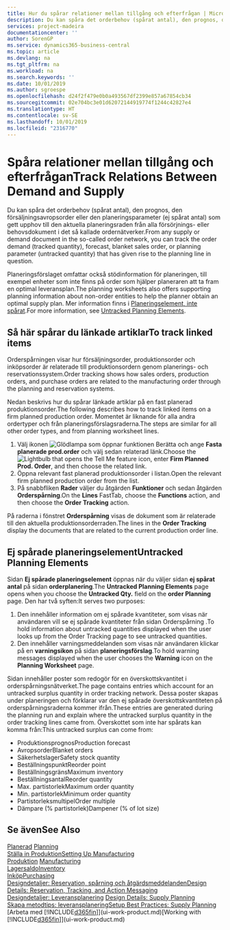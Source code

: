 ```yaml
---
title: Hur du spårar relationer mellan tillgång och efterfrågan | Microsoft Docs
description: Du kan spåra det orderbehov (spårat antal), den prognos, den försäljningsavropsorder eller den planeringsparameter (ej spårat antal) som gett upphov till den aktuella planeringsraden från alla försörjnings- eller behovsdokument i det så kallade ordernätverker.
services: project-madeira
documentationcenter: ''
author: SorenGP
ms.service: dynamics365-business-central
ms.topic: article
ms.devlang: na
ms.tgt_pltfrm: na
ms.workload: na
ms.search.keywords: ''
ms.date: 10/01/2019
ms.author: sgroespe
ms.openlocfilehash: d24f2f479e0b0a493567df2399e857a67854cb34
ms.sourcegitcommit: 02e704bc3e01d62072144919774f1244c42827e4
ms.translationtype: HT
ms.contentlocale: sv-SE
ms.lasthandoff: 10/01/2019
ms.locfileid: "2316770"
---
```

# <a name="track-relations-between-demand-and-supply"></a><span data-ttu-id="75f81-103">Spåra relationer mellan tillgång och efterfrågan</span><span class="sxs-lookup"><span data-stu-id="75f81-103">Track Relations Between Demand and Supply</span></span>
<span data-ttu-id="75f81-104">Du kan spåra det orderbehov (spårat antal), den prognos, den försäljningsavropsorder eller den planeringsparameter (ej spårat antal) som gett upphov till den aktuella planeringsraden från alla försörjnings- eller behovsdokument i det så kallade ordernätverker.</span><span class="sxs-lookup"><span data-stu-id="75f81-104">From any supply or demand document in the so-called order network, you can track the order demand (tracked quantity), forecast, blanket sales order, or planning parameter (untracked quantity) that has given rise to the planning line in question.</span></span>

<span data-ttu-id="75f81-105">Planeringsförslaget omfattar också stödinformation för planeringen, till exempel enheter som inte finns på order som hjälper planeraren att ta fram en optimal leveransplan.</span><span class="sxs-lookup"><span data-stu-id="75f81-105">The planning worksheets also offers supporting planning information about non-order entities to help the planner obtain an optimal supply plan.</span></span> <span data-ttu-id="75f81-106">Mer information finns i [Planeringselement, inte spårat](production-how-track-demand-supply.md#untracked-planning-elements).</span><span class="sxs-lookup"><span data-stu-id="75f81-106">For more information, see [Untracked Planning Elements](production-how-track-demand-supply.md#untracked-planning-elements).</span></span>

## <a name="to-track-linked-items"></a><span data-ttu-id="75f81-107">Så här spårar du länkade artiklar</span><span class="sxs-lookup"><span data-stu-id="75f81-107">To track linked items</span></span>
<span data-ttu-id="75f81-108">Orderspårningen visar hur försäljningsorder, produktionsorder och inköpsorder är relaterade till produktionsordern genom planerings- och reservationssystem.</span><span class="sxs-lookup"><span data-stu-id="75f81-108">Order tracking shows how sales orders, production orders, and purchase orders are related to the manufacturing order through the planning and reservation systems.</span></span>

<span data-ttu-id="75f81-109">Nedan beskrivs hur du spårar länkade artiklar på en fast planerad produktionsorder.</span><span class="sxs-lookup"><span data-stu-id="75f81-109">The following describes how to track linked items on a firm planned production order.</span></span> <span data-ttu-id="75f81-110">Momentet är liknande för alla andra ordertyper och från planeringsförslagsraderna.</span><span class="sxs-lookup"><span data-stu-id="75f81-110">The steps are similar for all other order types, and from planning worksheet lines.</span></span>

1. <span data-ttu-id="75f81-111">Välj ikonen ![Glödlampa som öppnar funktionen Berätta](media/ui-search/search_small.png "Berätta vad du vill göra") och ange **Fasta planerade prod.order** och välj sedan relaterad länk.</span><span class="sxs-lookup"><span data-stu-id="75f81-111">Choose the ![Lightbulb that opens the Tell Me feature](media/ui-search/search_small.png "Tell me what you want to do") icon, enter **Firm Planned Prod. Order**, and then choose the related link.</span></span>
2. <span data-ttu-id="75f81-112">Öppna relevant fast planerad produktionsorder i listan.</span><span class="sxs-lookup"><span data-stu-id="75f81-112">Open the relevant firm planned production order from the list.</span></span>
3. <span data-ttu-id="75f81-113">På snabbfliken **Rader** väljer du åtgärden **Funktioner** och sedan åtgärden **Orderspårning**.</span><span class="sxs-lookup"><span data-stu-id="75f81-113">On the **Lines** FastTab, choose the **Functions** action, and then choose the **Order Tracking** action.</span></span>

<span data-ttu-id="75f81-114">På raderna i fönstret **Orderspårning** visas de dokument som är relaterade till den aktuella produktionsorderraden.</span><span class="sxs-lookup"><span data-stu-id="75f81-114">The lines in the **Order Tracking** display the documents that are related to the current production order line.</span></span>

## <a name="untracked-planning-elements"></a><span data-ttu-id="75f81-115">Ej spårade planeringselement</span><span class="sxs-lookup"><span data-stu-id="75f81-115">Untracked Planning Elements</span></span>
<span data-ttu-id="75f81-116">Sidan **Ej spårade planeringselement** öppnas när du väljer sidan **ej spårat antal** på sidan **orderplanering**.</span><span class="sxs-lookup"><span data-stu-id="75f81-116">The **Untracked Planning Elements** page opens when you choose the **Untracked Qty.** field on the **order Planning** page.</span></span> <span data-ttu-id="75f81-117">Den har två syften:</span><span class="sxs-lookup"><span data-stu-id="75f81-117">It serves two purposes:</span></span>

1. <span data-ttu-id="75f81-118">Den innehåller information om ej spårade kvantiteter, som visas när användaren vill se ej spårade kvantiteter från sidan Orderspårning .</span><span class="sxs-lookup"><span data-stu-id="75f81-118">To hold information about untracked quantities displayed when the user looks up from the Order Tracking page to see untracked quantities.</span></span>
2. <span data-ttu-id="75f81-119">Den innehåller varningsmeddelanden som visas när användaren klickar på en **varningsikon** på sidan **planeringsförslag**.</span><span class="sxs-lookup"><span data-stu-id="75f81-119">To hold warning messages displayed when the user chooses the **Warning** icon on the **Planning Worksheet** page.</span></span>

<span data-ttu-id="75f81-120">Sidan innehåller poster som redogör för en överskottskvantitet i orderspårningsnätverket.</span><span class="sxs-lookup"><span data-stu-id="75f81-120">The page contains entries which account for an untracked surplus quantity in order tracking network.</span></span> <span data-ttu-id="75f81-121">Dessa poster skapas under planeringen och förklarar var den ej spårade överskottskvantiteten på orderspårningsraderna kommer ifrån.</span><span class="sxs-lookup"><span data-stu-id="75f81-121">These entries are generated during the planning run and explain where the untracked surplus quantity in the order tracking lines came from.</span></span> <span data-ttu-id="75f81-122">Överskottet som inte har spårats kan komma från:</span><span class="sxs-lookup"><span data-stu-id="75f81-122">This untracked surplus can come from:</span></span>

- <span data-ttu-id="75f81-123">Produktionsprognos</span><span class="sxs-lookup"><span data-stu-id="75f81-123">Production forecast</span></span>
- <span data-ttu-id="75f81-124">Avropsorder</span><span class="sxs-lookup"><span data-stu-id="75f81-124">Blanket orders</span></span>
- <span data-ttu-id="75f81-125">Säkerhetslager</span><span class="sxs-lookup"><span data-stu-id="75f81-125">Safety stock quantity</span></span>
- <span data-ttu-id="75f81-126">Beställningspunkt</span><span class="sxs-lookup"><span data-stu-id="75f81-126">Reorder point</span></span>
- <span data-ttu-id="75f81-127">Beställningsgräns</span><span class="sxs-lookup"><span data-stu-id="75f81-127">Maximum inventory</span></span>
- <span data-ttu-id="75f81-128">Beställningsantal</span><span class="sxs-lookup"><span data-stu-id="75f81-128">Reorder quantity</span></span>
- <span data-ttu-id="75f81-129">Max. partistorlek</span><span class="sxs-lookup"><span data-stu-id="75f81-129">Maximum order quantity</span></span>
- <span data-ttu-id="75f81-130">Min. partistorlek</span><span class="sxs-lookup"><span data-stu-id="75f81-130">Minimum order quantity</span></span>
- <span data-ttu-id="75f81-131">Partistorleksmultipel</span><span class="sxs-lookup"><span data-stu-id="75f81-131">Order multiple</span></span>
- <span data-ttu-id="75f81-132">Dämpare (% partistorlek)</span><span class="sxs-lookup"><span data-stu-id="75f81-132">Dampener (% of lot size)</span></span>

## <a name="see-also"></a><span data-ttu-id="75f81-133">Se även</span><span class="sxs-lookup"><span data-stu-id="75f81-133">See Also</span></span>  
<span data-ttu-id="75f81-134">[Planerad](production-planning.md) </span><span class="sxs-lookup"><span data-stu-id="75f81-134">[Planning](production-planning.md) </span></span>  
[<span data-ttu-id="75f81-135">Ställa in Produktion</span><span class="sxs-lookup"><span data-stu-id="75f81-135">Setting Up Manufacturing</span></span>](production-configure-production-processes.md)  
<span data-ttu-id="75f81-136">[Produktion](production-manage-manufacturing.md)  </span><span class="sxs-lookup"><span data-stu-id="75f81-136">[Manufacturing](production-manage-manufacturing.md)  </span></span>  
[<span data-ttu-id="75f81-137">Lagersaldo</span><span class="sxs-lookup"><span data-stu-id="75f81-137">Inventory</span></span>](inventory-manage-inventory.md)  
[<span data-ttu-id="75f81-138">Inköp</span><span class="sxs-lookup"><span data-stu-id="75f81-138">Purchasing</span></span>](purchasing-manage-purchasing.md)  
[<span data-ttu-id="75f81-139">Designdetaljer: Reservation, spårning och åtgärdsmeddelanden</span><span class="sxs-lookup"><span data-stu-id="75f81-139">Design Details: Reservation, Tracking, and Action Messaging</span></span>](design-details-reservation-order-tracking-and-action-messaging.md)  
<span data-ttu-id="75f81-140">[Designdetaljer: Leveransplanering](design-details-supply-planning.md) </span><span class="sxs-lookup"><span data-stu-id="75f81-140">[Design Details: Supply Planning](design-details-supply-planning.md) </span></span>  
[<span data-ttu-id="75f81-141">Skapa metodtips: leveransplanering</span><span class="sxs-lookup"><span data-stu-id="75f81-141">Setup Best Practices: Supply Planning</span></span>](setup-best-practices-supply-planning.md)  
<span data-ttu-id="75f81-142">[Arbeta med [!INCLUDE[d365fin](includes/d365fin_md.md)]](ui-work-product.md)</span><span class="sxs-lookup"><span data-stu-id="75f81-142">[Working with [!INCLUDE[d365fin](includes/d365fin_md.md)]](ui-work-product.md)</span></span>
